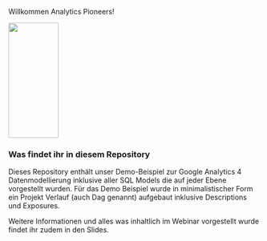 Willkommen Analytics Pioneers!

<img src="https://user-images.githubusercontent.com/6991865/181518295-d841d0c8-10e3-467c-aa8c-a576dc0658c0.png" width="100" height="230">

### Was findet ihr in diesem Repository
Dieses Repository enthält unser Demo-Beispiel zur Google Analytics 4 Datenmodellierung inklusive aller SQL Models die auf jeder Ebene vorgestellt wurden.
Für das Demo Beispiel wurde in minimalistischer Form ein Projekt Verlauf (auch Dag genannt) aufgebaut inklusive Descriptions und Exposures.


Weitere Informationen und alles was inhaltlich im Webinar vorgestellt wurde findet ihr zudem in den Slides.
